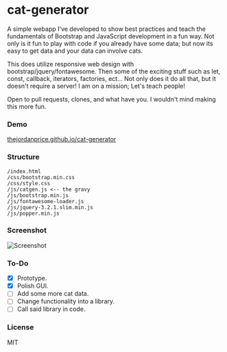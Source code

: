 # cat-generator

A simple webapp I've developed to show best practices and teach the fundamentals of Bootstrap and JavaScript development in a fun way. Not only is it fun to play with code if you already have some data; but now its easy to get data and your data can involve cats.

This does utilize responsive web design with bootstrap/jquery/fontawesome. Then some of the exciting stuff such as let, const, callback, iterators, factories, ect... Not only does it do all that, but it doesn't require a server! I am on a mission; Let's teach people!

Open to pull requests, clones, and what have you. I wouldn't mind making this more fun.

### Demo

[thejordanprice.github.io/cat-generator](https://thejordanprice.github.io/cat-generator)

### Structure

    /index.html
    /css/bootstrap.min.css
    /css/style.css
    /js/catgen.js <-- the gravy
    /js/bootstrap.min.js
    /js/fontawesome-loader.js
    /js/jquery-3.2.1.slim.min.js
    /js/popper.min.js

### Screenshot

![Screenshot](https://i.imgur.com/ZH7aUMJ.png)

### To-Do

- [x] Prototype.
- [x] Polish GUI.
- [ ] Add some more cat data.
- [ ] Change functionality into a library.
- [ ] Call said library in code.

### License

MIT
